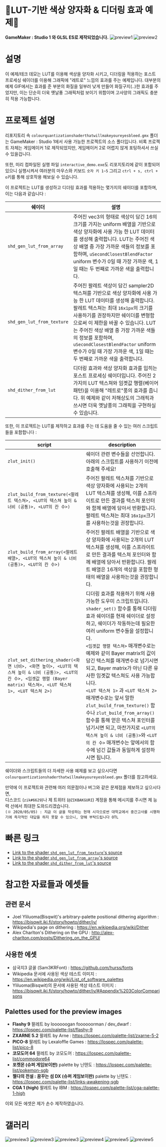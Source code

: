 # :rainbow:LUT-기반 색상 양자화 & 디더링 효과 예제:rainbow:
**GameMaker : Studio 1 와 GLSL ES로 제작되었습니다.**
![preview1](pics/preview1.gif)
![preview2](pics/preview6.gif)

# 설명
이 예제/테크 데모는 LUT를 이용해 색상을 양자화 시키고, 디더링을 적용하는 포스트 프로세싱 쉐이더를 이용해 그래픽에 "레트로" 느낌의 효과를 주는 예제입니다.
대부분의 예제 GIF에서는 효과를 준 부분의 화질을 일부러 낮게 만들어 화질구지(..)한 효과를 주었지만, 이는 단순히 더욱 옛날풍 그래픽처럼 보이기 위함이며 고사양의 그래픽도 충분히 적용 가능합니다.

# 프로젝트 설명
리포지토리 속 `colourquantizationshaderthatwillmakeyoureyesbleed.gmx` 폴더는 GameMaker : Studio 1에서 사용 가능한 프로젝트의 소스 폴더입니다.
비록 프로젝트 자체는 게임메이커 1로 제작되었지만, 게임메이커 2로 어렵지 않게 포팅하셔서 쓰실 수 있을겁니다.

또한, 미리 컴파일된 실행 파일 `interactive_demo.exe`도 리포지토리에 같이 포함되어 있으니 실행시켜서 여러분의 마우스와 키보드 `숫자 키 1~5` 그리고 `ctrl + s, ctrl + o`키를 통해 상호작용 해보실 수 있습니다.

이 프로젝트는 LUT를 생성하고 디더링 효과를 적용하는 몇가지의 쉐이더를 포함하며, 이는 다음과 같습니다 :

| 쉐이더 | 설명 |
|-|-|
| `shd_gen_lut_from_array` | 주어진 vec3의 형태로 색상이 담긴 16의 크기를 가지는 uniform 배열을 기반으로 색상 양자화에 사용 가능 한 LUT 데이터를 생성해 출력합니다. LUT는 주어진 색상 배열 중 가장 가까운 색들의 정보를 포함하며, `uSecondClosestBlendFactor` uniform 변수가 0일 때 가장 가까운 색, 1일 때는 두 번째로 가까운 색을 출력합니다. |
| `shd_gen_lut_from_texture` | 주어진 팔레트 색상이 담긴 sampler2D 텍스쳐를 기반으로 색상 양자화에 사용 가능 한 LUT 데이터를 생성해 출력합니다. 팔레트 텍스쳐는 최대 `16x1px`의 크기를 사용하기를 권장하지만 쉐이더를 변형함으로써 이 제한을 바꿀 수 있습니다. LUT는 주어진 색상 배열 중 가장 가까운 색들의 정보를 포함하며, `uSecondClosestBlendFactor` uniform 변수가 0일 때 가장 가까운 색, 1일 때는 두 번째로 가까운 색을 출력합니다. |
| `shd_dither_from_lut` | 디더링 효과와 색상 양자화 효과를 입히는 포스트 프로세싱 쉐이더입니다. 주어진 2가지의 LUT 텍스쳐와 임곗값 행렬(베이어 패턴)을 이용해 "레트로"풍의 효과를 줍니다. 위 예제와 같이 저해상도의 그래픽과 쓰시면 더욱 옛날풍의 그래픽을 구현하실 수 있습니다. |

또한, 이 프로젝트는 LUT를 제작하고 효과를 주는 데 도움을 줄 수 있는 여러 스크립트들을 포함합니다 :

| script | description |
|-|-|
| `zlut_init()` | 쉐이더 관련 변수들을 선언합니다. 아래의 스크립트를 사용하기 이전에 호출해 주세요! |
| `zlut_build_from_texture(<팔레트 텍스쳐>, <LUT의 텍스쳐 높이 & 너비 (공통)>, <LUT의 칸 수>)` | 주어진 팔레트 텍스쳐를 기반으로 색상 양자화에 사용되는 2개의 LUT 텍스쳐를 생성해, 이를 스프라이트로 만든 결과를 텍스쳐 포인터와 함께 배열에 담아서 반환합니다. 팔레트 텍스쳐는 최대 `16x1px`크기를 사용하는것을 권장합니다. |
| `zlut_build_from_array(<팔레트 배열>, <LUT의 텍스쳐 높이 & 너비 (공통)>, <LUT의 칸 수>)` | 주어진 팔레트 배열을 기반으로 색상 양자화에 사용되는 2개의 LUT 텍스쳐를 생성해, 이를 스프라이트로 만든 결과를 텍스쳐 포인터와 함께 배열에 담아서 반환합니다. 팔레트 배열은 16개의 색상을 포함한 형태의 배열을 사용하는것을 권장합니다. |
| `zlut_set_dithering_shader(<화면 너비>, <화면 높이>, <LUT의 텍스쳐 높이 & 너비 (공통)>, <LUT의 칸 수>, <임곗값 행렬 (Bayer matrix) 텍스쳐>, <LUT 텍스쳐 1>, <LUT 텍스쳐 2>)` | 디더링 효과를 적용하기 위해 사용 가능한 도우미 스크립트입니다. `shader_set()` 함수를 통해 디더링 효과 쉐이더를 현재 쉐이더로 설정하고, 쉐이더가 작동하는데 필요한 여러 uniform 변수들을 설정합니다.</br>`<임곗값 행렬 텍스쳐>` 매개변수로는 예제와 같이 Bayer matrix의 값이 담긴 텍스쳐를 매개변수로 넘기시면 되고, Bayer matrix가 아닌 다른 유사한 임곗값 텍스쳐도 사용 가능합니다.</br>`<LUT 텍스쳐 1>` 과 `<LUT 텍스쳐 2>` 매개변수로는 앞서 말한 `zlut_build_from_texture()` 함수나 `zlut_build_from_array()` 함수를 통해 얻은 텍스쳐 포인터를 넘기시면 되고, 마찬가지로 `<LUT의 텍스쳐 높이 & 너비 (공통)>`와 `<LUT의 칸 수>` 매개변수는 앞에서의 함수에 넘긴 값들과 동일하게 설정하시면 됩니다. |

쉐이더와 스크립트들의 더 자세한 사용 예제를 보고 싶으시다면 `colourquantizationshaderthatwillmakeyoureyesbleed.gmx` 폴더를 참고하세요.

만약에 이 프로젝트와 관련해 여러 의문점이나 버그와 같은 문제점을 제보하고 싶으시다면,</br>
디스코드 (`zik#6629`)나 제 트위터 (`@ZIKBAKGURI`) 계정을 통해 메시지를 주시면 제 능력 선에서 최대한 도와드리겠습니다.</br>
`(※ 2020/05/05) : 지금 이 글을 작성하는 현재 시각으로썬 대학교에서 중간고사를 시행하기에 즉각적인 대답을 하지 못할 수 있으니, 양해 부탁드립니다 OTL`

# 빠른 링크
* [Link to the shader `shd_gen_lut_from_texture`'s source](colourquantizationshaderthatwillmakeyoureyesbleed.gmx/shaders/shd_gen_lut_from_texture.shader)
* [Link to the shader `shd_gen_lut_from_array`'s source](colourquantizationshaderthatwillmakeyoureyesbleed.gmx/shaders/shd_gen_lut_from_array.shader)
* [Link to the shader `shd_dither_from_lut`'s source](colourquantizationshaderthatwillmakeyoureyesbleed.gmx/shaders/shd_dither_from_lut.shader)

# 참고한 자료들과 에셋들
## 관련 문서
* Joel Yliluoma(Bisqwit)'s arbitrary-palette positional dithering algorithm : https://bisqwit.iki.fi/story/howto/dither/jy/
* Wikipedia's page on dithering : https://en.wikipedia.org/wiki/Dither
* Alex Charlton's Dithering on the GPU : http://alex-charlton.com/posts/Dithering_on_the_GPU/
## 사용한 에셋
* 삼국지3 글꼴 (Sam3KRFont) : https://github.com/hurss/fonts
* Wikipedia 문서에 사용된 색상 테스트 이미지 : https://en.wikipedia.org/wiki/List_of_software_palettes
* Yliluoma(Bisqwit)의 문서에 사용된 색상 테스트 이미지 : https://bisqwit.iki.fi/story/howto/dither/jy/#Appendix%203ColorComparisons

## Palettes used for the preview images
* **Flashy 9** 팔레트 by loooooogan foooooorman / dev_dwarf : https://lospec.com/palette-list/flashy-9
* **ZXARNE 5.2** 팔레트 by Arne : https://lospec.com/palette-list/zxarne-5-2
* **PICO-8** 팔레트 by Lexaloffle Games : https://lospec.com/palette-list/pico-8
* **코모도어 64** 팔레트 by 코모도어 : https://lospec.com/palette-list/commodore64
* **포켓몬 (슈퍼 게임보이판)** palette by 닌텐도 : https://lospec.com/palette-list/pokemon-sgb
* **젤다의 전설 : 꿈꾸는 섬 DX (슈퍼 게임보이판)** palette by 닌텐도 : https://lospec.com/palette-list/links-awakening-sgb
* **CGA 1 (high)** 팔레트 by IBM : https://lospec.com/palette-list/cga-palette-1-high

이외 모든 에셋은 제가 손수 제작하였습니다.

# 갤러리
![preview3](pics/preview1.gif)
![preview3](pics/preview6.gif)
![preview3](pics/preview3.png)
![preview4](pics/preview2.png)
![preview5](pics/preview4.png)
![preview5](pics/preview5.png)